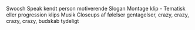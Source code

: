 Swoosh
Speak kendt person motiverende
Slogan
Montage klip - Tematisk
eller progression klips
Musik 
Closeups af følelser
gentagelser, crazy, crazy, crazy, crazy,
budskab tydeligt